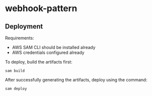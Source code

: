 # webhook-pattern

## Deployment 

Requirements:
* AWS SAM CLI should be installed already
* AWS credentials configured already


To deploy, build the artifacts first:

```
sam build
```

After successfully generating the artifacts, deploy using the command:
```
sam deploy
```
